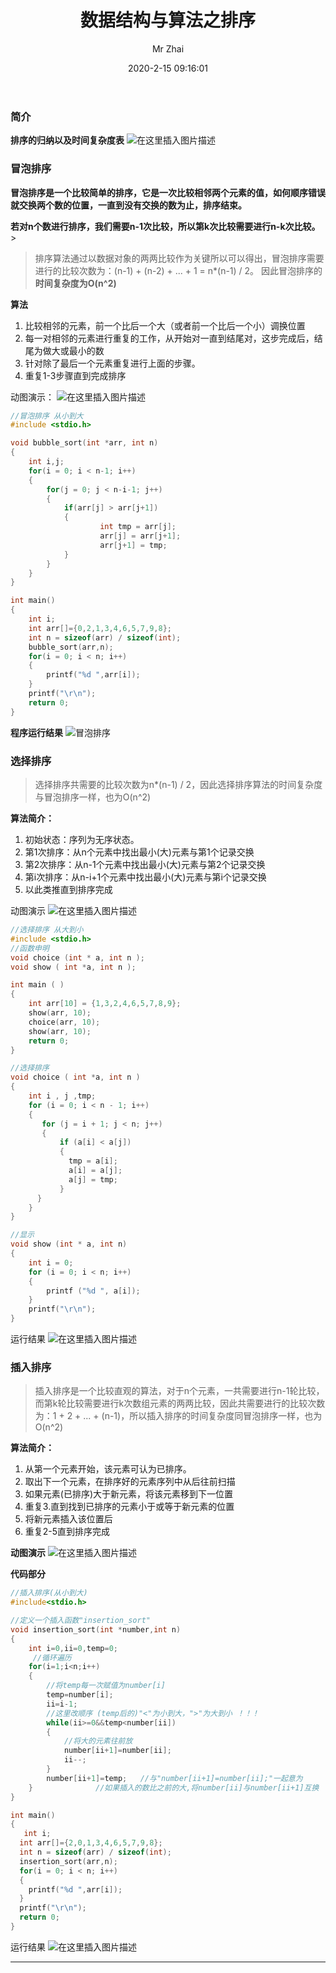 ﻿---
title: 数据结构与算法之排序
author: Mr Zhai
avatar: https://cdn.jsdelivr.net/gh/zfq0620/PicGo/img/DestCropImage.png
authorLink: https://zfq0620.gitee.io/ 
authorAbout: 学习中... 
authorDesc: 学习中... 
categories: 技术
date: 2020-2-15 09:16:01
comments: true
tags: 
 - C语言
keywords: 排序算法
description:  排序算法
photos: http://n.sinaimg.cn/translate/w400h289/20180123/RLKa-fyqwiqi5497788.jpg
---

### 简介
**排序的归纳以及时间复杂度表**
![在这里插入图片描述](https://img-blog.csdnimg.cn/20200221092043799.jpg?x-oss-process=image/watermark,type_ZmFuZ3poZW5naGVpdGk,shadow_10,text_aHR0cHM6Ly9ibG9nLmNzZG4ubmV0L3dlaXhpbl80NTYzMTczOA==,size_16,color_FFFFFF,t_70)
### 冒泡排序
**冒泡排序是一个比较简单的排序，它是一次比较相邻两个元素的值，如何顺序错误就交换两个数的位置，一直到没有交换的数为止，排序结束。**

**若对n个数进行排序，我们需要n-1次比较，所以第k次比较需要进行n-k次比较。**>
>排序算法通过以数据对象的两两比较作为关键所以可以得出，冒泡排序需要进行的比较次数为：(n-1) + (n-2) + ... + 1 = n*(n-1) / 2。 
因此冒泡排序的  **时间复杂度为O(n^2)**

**算法**
1. 比较相邻的元素，前一个比后一个大（或者前一个比后一个小）调换位置
2. 每一对相邻的元素进行重复的工作，从开始对一直到结尾对，这步完成后，结尾为做大或最小的数
3. 针对除了最后一个元素重复进行上面的步骤。
4. 重复1-3步骤直到完成排序


动图演示：
![在这里插入图片描述](https://img-blog.csdnimg.cn/20200219211242963.gif)

```c
//冒泡排序 从小到大
#include <stdio.h>

void bubble_sort(int *arr, int n)
{
	int i,j;
 	for(i = 0; i < n-1; i++)
 	{
  		for(j = 0; j < n-i-1; j++)
  		{
   			if(arr[j] > arr[j+1])
   			{
    				int tmp = arr[j];
    				arr[j] = arr[j+1];
    				arr[j+1] = tmp;
   			} 
  		}
	}
}

int main()
{
	int i;
 	int arr[]={0,2,1,3,4,6,5,7,9,8};
 	int n = sizeof(arr) / sizeof(int);
 	bubble_sort(arr,n);
 	for(i = 0; i < n; i++)
 	{
  		printf("%d ",arr[i]);
 	}
 	printf("\r\n");
 	return 0;
}
```
**程序运行结果**
![冒泡排序](https://img-blog.csdnimg.cn/20200219212103173.png?x-oss-process=image/watermark,type_ZmFuZ3poZW5naGVpdGk,shadow_10,text_aHR0cHM6Ly9ibG9nLmNzZG4ubmV0L3dlaXhpbl80NTYzMTczOA==,size_16,color_FFFFFF,t_70)
### 选择排序
>选择排序共需要的比较次数为n*(n-1) / 2，因此选择排序算法的时间复杂度与冒泡排序一样，也为O(n^2)

**算法简介：**
   1. 初始状态：序列为无序状态。
   2. 第1次排序：从n个元素中找出最小(大)元素与第1个记录交换
   3. 第2次排序：从n-1个元素中找出最小(大)元素与第2个记录交换
   4. 第i次排序：从n-i+1个元素中找出最小(大)元素与第i个记录交换
   5. 以此类推直到排序完成
   
 动图演示
![在这里插入图片描述](https://img-blog.csdnimg.cn/20200221115211917.gif)

```c
//选择排序 从大到小
#include <stdio.h>
//函数申明
void choice (int * a, int n );
void show ( int *a, int n );

int main ( )
{
    int arr[10] = {1,3,2,4,6,5,7,8,9};
    show(arr, 10);
    choice(arr, 10);
    show(arr, 10);
    return 0;
}

//选择排序
void choice ( int *a, int n )
{
    int i , j ,tmp;
    for (i = 0; i < n - 1; i++)
    {
       for (j = i + 1; j < n; j++)
       {
           if (a[i] < a[j])
           {
             tmp = a[i];
             a[i] = a[j];
             a[j] = tmp;
           }
      }
    }
}

//显示
void show (int * a, int n)
{
    int i = 0;
    for (i = 0; i < n; i++)
    {
        printf ("%d ", a[i]);
    }
    printf("\r\n");
}

```

运行结果
![在这里插入图片描述](https://img-blog.csdnimg.cn/20200221114707870.png) 


### 插入排序
>插入排序是一个比较直观的算法，对于n个元素，一共需要进行n-1轮比较，而第k轮比较需要进行k次数组元素的两两比较，因此共需要进行的比较次数为：1 + 2 + ... + (n-1)，所以插入排序的时间复杂度同冒泡排序一样，也为O(n^2)

**算法简介：**
   1. 从第一个元素开始，该元素可认为已排序。
   2. 取出下一个元素，在排序好的元素序列中从后往前扫描
   3. 如果元素(已排序)大于新元素，将该元素移到下一位置
   4. 重复3.直到找到已排序的元素小于或等于新元素的位置
   5. 将新元素插入该位置后
   6. 重复2-5直到排序完成
 
**动图演示**
 ![在这里插入图片描述](https://img-blog.csdnimg.cn/20200221112449619.gif)

**代码部分**

```c
//插入排序(从小到大) 
#include<stdio.h>

//定义一个插入函数"insertion_sort" 
void insertion_sort(int *number,int n)    
{
    int i=0,ii=0,temp=0;  
     //循环遍历 
    for(i=1;i<n;i++) 
    {
    	//将temp每一次赋值为number[i] 
        temp=number[i];  
        ii=i-1;  
        //这里改顺序 (temp后的)"<"为小到大，">"为大到小 ！！！
        while(ii>=0&&temp<number[ii])   
        {
            //将大的元素往前放 
            number[ii+1]=number[ii];   
            ii--; 
        }
        number[ii+1]=temp;   //与"number[ii+1]=number[ii];"一起意为 
    }              //如果插入的数比之前的大,将number[ii]与number[ii+1]互换 
}

int main() 
{
   int i;
  int arr[]={2,0,1,3,4,6,5,7,9,8};
  int n = sizeof(arr) / sizeof(int);
  insertion_sort(arr,n);
  for(i = 0; i < n; i++)
  {
    printf("%d ",arr[i]);
  }
  printf("\r\n");
  return 0;
}
```

运行结果
![在这里插入图片描述](https://img-blog.csdnimg.cn/20200221120801595.png)

***

